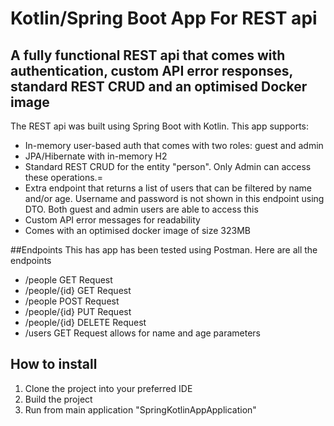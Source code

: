 # Kotlin/Spring Boot App For REST api

## A fully functional REST api that comes with authentication, custom API error responses, standard REST CRUD and an optimised Docker image

The REST api was built using Spring Boot with Kotlin. This app supports:
* In-memory user-based auth that comes with two roles: guest and admin
* JPA/Hibernate with in-memory H2
* Standard REST CRUD for the entity "person". Only Admin can access these operations.=
* Extra endpoint that returns a list of users that can be filtered by name and/or age. Username and password is not shown in this endpoint using DTO. Both guest and admin users are able to access this
* Custom API error messages for readability
* Comes with an optimised docker image of size 323MB


##Endpoints
This has app has been tested using Postman. Here are all the endpoints
* /people GET Request
* /people/{id} GET Request
* /people POST Request
* /people/{id} PUT Request
* /people/{id} DELETE Request
* /users GET Request allows for name and age parameters

## How to install
1. Clone the project into your preferred IDE
2. Build the project
3. Run from main application "SpringKotlinAppApplication"

